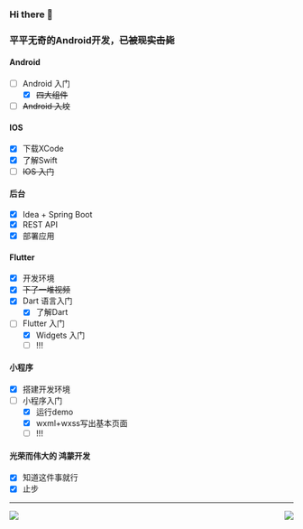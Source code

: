 ### Hi there 👋

<!--
**y1xian/y1xian** is a ✨ _special_ ✨ repository because its `README.md` (this file) appears on your GitHub profile.

Here are some ideas to get you started:

- 🔭 I’m currently working on ...
- 🌱 I’m currently learning ...
- 👯 I’m looking to collaborate on ...
- 🤔 I’m looking for help with ...
- 💬 Ask me about ...
- 📫 How to reach me: ...
- 😄 Pronouns: ...
- ⚡ Fun fact: ...
-->



### 平平无奇的Android开发，~~已被现实击毙~~

#### Android
- [ ] Android 入门
  - [x] ~~四大组件~~
- [ ] ~~Android 入坟~~

#### IOS
- [x] 下载XCode
- [x] 了解Swift
- [ ] ~~IOS 入门~~

#### 后台
- [x] Idea + Spring Boot
- [x] REST API
- [x] 部署应用

#### Flutter
- [x] 开发环境
- [x] ~~下了一堆视频~~
- [x] Dart 语言入门
  - [x] 了解Dart
- [ ] Flutter 入门
  - [x] Widgets 入门
  - [ ] !!!

#### 小程序
- [x] 搭建开发环境
- [ ] 小程序入门
  - [x] 运行demo
  - [x] wxml+wxss写出基本页面
  - [ ] !!!

#### 光荣而伟大的 **鸿蒙开发**
- [x] 知道这件事就行
- [x] 止步 

---

<img align="left" src="https://github-readme-stats.vercel.app/api/top-langs/?username=y1xian" />

<img align="right" src="https://github-readme-stats.vercel.app/api?username=y1xian&show_icons=true&icon_color=CE1D2D&text_color=718096&bg_color=ffffff&hide_title=true" />

